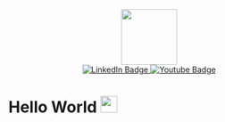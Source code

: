<div id="header" align="center">
  <img src="https://media.giphy.com/media/M9gbBd9nbDrOTu1Mqx/giphy.gif](https://media.giphy.com/media/zOvBKUUEERdNm/giphy.gif)https://media.giphy.com/media/zOvBKUUEERdNm/giphy.gif" width="100"/>
</div>
<div id="badges" align="center">
  <a href="https://hh.ru/resume/79bcaa59ff09ced3e50039ed1f363646474d74">
    <img src="https://img.shields.io/badge/HH.ru-red?style=for-the-badge&logo=hh.ru&logoColor=red" alt="LinkedIn Badge"/>  
  </a>
   <a href="https://antongusev111.github.io/My_portfolio/">
    <img src="https://img.shields.io/badge/portfolio-white?style=for-the-badge&logo=hh.ru&logoColor=blue" alt="Youtube Badge"/>
   </a>  
</div>
<img src="https://komarev.com/ghpvc/?username=GusevADresume&style=flat-square&color=blue" alt=""/>

<h1>
  Hello World
  <img src="https://media.giphy.com/media/hvRJCLFzcasrR4ia7z/giphy.gif" width="30px"/>
</h1>

